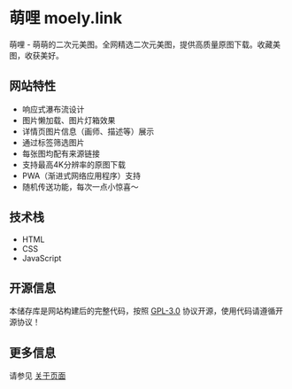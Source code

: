 # 萌哩 moely.link

萌哩 - 萌萌的二次元美图。全网精选二次元美图，提供高质量原图下载。收藏美图，收获美好。

## 网站特性

- 响应式瀑布流设计
- 图片懒加载、图片灯箱效果
- 详情页图片信息（画师、描述等）展示
- 通过标签筛选图片
- 每张图均配有来源链接
- 支持最高4K分辨率的原图下载
- PWA（渐进式网络应用程序）支持
- 随机传送功能，每次一点小惊喜～

## 技术栈

- HTML
- CSS
- JavaScript

## 开源信息

本储存库是网站构建后的完整代码，按照 [GPL-3.0](https://github.com/moelylink/moely.link/blob/main/LICENSE) 协议开源，使用代码请遵循开源协议！

## 更多信息

请参见 [关于页面](https://www.moely.link/about)